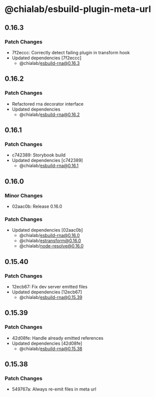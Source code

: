 # @chialab/esbuild-plugin-meta-url

## 0.16.3

### Patch Changes

- 7f2eccc: Correctly detect failing plugin in transform hook
- Updated dependencies [7f2eccc]
  - @chialab/esbuild-rna@0.16.3

## 0.16.2

### Patch Changes

- Refactored rna decorator interface
- Updated dependencies
  - @chialab/esbuild-rna@0.16.2

## 0.16.1

### Patch Changes

- c742389: Storybook build
- Updated dependencies [c742389]
  - @chialab/esbuild-rna@0.16.1

## 0.16.0

### Minor Changes

- 02aac0b: Release 0.16.0

### Patch Changes

- Updated dependencies [02aac0b]
  - @chialab/esbuild-rna@0.16.0
  - @chialab/estransform@0.16.0
  - @chialab/node-resolve@0.16.0

## 0.15.40

### Patch Changes

- 12ecb67: Fix dev server emitted files
- Updated dependencies [12ecb67]
  - @chialab/esbuild-rna@0.15.39

## 0.15.39

### Patch Changes

- 42d08fe: Handle already emitted references
- Updated dependencies [42d08fe]
  - @chialab/esbuild-rna@0.15.38

## 0.15.38

### Patch Changes

- 549767a: Always re-emit files in meta url
